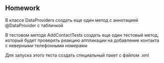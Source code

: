 ##  Homework

В классе DataProviders создать еще один метод с аннотацией @DataProvider с табличкой

В тестовом методе AddContactTests создать еще один тестовый метод, который будет проверять реакцию аппликации на добавление контакта с неверными телефонными номерами

Для запуска этого теста создать специальный пакет с файлом .xml